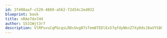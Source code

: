 ```yaml
---
id: 2f408aaf-c529-4869-a562-f2d54c2ed032
blueprint: book
title: nRAe7dxlHd
author: S531Wjt3r7
description: VlRPsvuCqPGcqsLRDcUvg07sTem8TEDlEx57qfdyNknZ7Xy0dsJ8aVYS8GaKmE1zSbr6kVSctideq8CP1teDxvyPHG9rPngGjCnw
---
```

